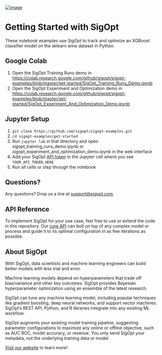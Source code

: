 [![image](https://sigopt.com/static/img/SigOpt_logo_horiz.png?raw=true)](https://sigopt.com)

# Getting Started with SigOpt

These notebook examples use SigOpt to track and optimize an XGBoost classifier model on the sklearn wine dataset in Python.

## Google Colab

1. Open the SigOpt Training Runs demo in https://colab.research.google.com/github/sigopt/sigopt-examples/blob/master/get-started/SigOpt_Training_Runs_Demo.ipynb
2. Open the SigOpt Experiment and Optimization demo in https://colab.research.google.com/github/sigopt/sigopt-examples/blob/master/get-started/SigOpt_Experiment_And_Optimization_Demo.ipynb

## Jupyter Setup

1. `git clone https://github.com/sigopt/sigopt-examples.git`
2. `cd sigopt-examples/get-started`
3. Run `jupyter lab` in that directory and open sigopt_training_runs_demo.ipynb or sigopt_experiment_and_optimization_demo.ipynb in the web interface
4. Add your SigOpt [API token](https://sigopt.com/docs/overview/authentication) in the Jupyter cell where you see `YOUR_API_TOKEN_HERE`
5. Run all cells or step through the notebook

## Questions?
Any questions? Drop us a line at [support@sigopt.com](mailto:support@sigopt.com).

## API Reference
To implement SigOpt for your use case, feel free to use or extend the code in this repository. Our [core API](https://sigopt.com/docs) can bolt on top of any complex model or process and guide it to its optimal configuration in as few iterations as possible. 

## About SigOpt

With SigOpt, data scientists and machine learning engineers can build better models with less trial and error.

Machine learning models depend on hyperparameters that trade off bias/variance and other key outcomes. SigOpt provides Bayesian hyperparameter optimization using an ensemble of the latest research.

SigOpt can tune any machine learning model, including popular techniques like gradient boosting, deep neural networks, and support vector machines. SigOpt’s REST API, Python, and R libraries integrate into any existing ML workflow.

SigOpt augments your existing model training pipeline, suggesting parameter configurations to maximize any online or offline objective, such as AUC ROC, model accuracy, or revenue. You only send SigOpt your metadata, not the underlying training data or model.

[Visit our website](https://sigopt.com) to learn more!
